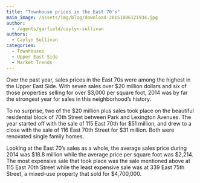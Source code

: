 ```yaml
---
title: "Townhouse prices in the East 70's"
main_image: /assets/img/blog/download-20151006121934.jpg
author:
  - /agents/garfield/caylyn-sullivan
authors:
  - Caylyn Sullivan
categories:
  - Townhouses
  - Upper East Side
  - Market Trends
---
```

<p>Over the past year, sales prices in the East 70s were among the highest in the Upper East Side.  With seven sales over $20 million dollars and six of those properties selling for over $3,000 per square foot, 2014 was by far the strongest year for sales in this neighborhood’s history.</p><p>To no surprise, two of the $20 million plus sales took place on the beautiful residential block of 70th Street between Park and Lexington Avenues. The year started off with the sale of 115 East 70th for $51 million, and drew to a close with the sale of 116 East 70th Street for $31 million.  Both were renovated single family homes.<br></p><p>Looking at the East 70’s sales as a whole, the average sales price during 2014 was $18.8 million while the average price per square foot was $2,214.  The most expensive sale that took place was the sale mentioned above at 115 East 70th Street while the least expensive sale was at 339 East 75th Street, a mixed-use property that sold for $4,700,000. <span></span><br></p>